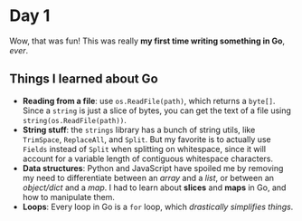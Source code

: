 # Day 1

Wow, that was fun! This was really **my first time writing something in Go**, _ever_.

## Things I learned about Go

- **Reading from a file**: use `os.ReadFile(path)`, which returns a `byte[]`. Since a `string` is just a slice of bytes, you can get the text of a file using `string(os.ReadFile(path))`.
- **String stuff**: the `strings` library has a bunch of string utils, like `TrimSpace`, `ReplaceAll`, and `Split`. But my favorite is to actually use `Fields` instead of `Split` when splitting on whitespace, since it will account for a variable length of contiguous whitespace characters.
- **Data structures**: Python and JavaScript have spoiled me by removing my need to differentiate between an _array_ and a _list_, or between an _object/dict_ and a _map_. I had to learn about **slices** and **maps** in Go, and how to manipulate them.
- **Loops**: Every loop in Go is a `for` loop, which _drastically simplifies things_.

